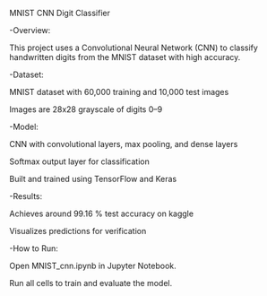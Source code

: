 MNIST CNN Digit Classifier

-Overview:

This project uses a Convolutional Neural Network (CNN) to classify handwritten digits from the MNIST dataset with high accuracy.

-Dataset:

MNIST dataset with 60,000 training and 10,000 test images

Images are 28x28 grayscale of digits 0–9

-Model:

CNN with convolutional layers, max pooling, and dense layers

Softmax output layer for classification

Built and trained using TensorFlow and Keras

-Results:

Achieves around 99.16 % test accuracy on kaggle

Visualizes predictions for verification

-How to Run:

Open MNIST_cnn.ipynb in Jupyter Notebook.

Run all cells to train and evaluate the model.
